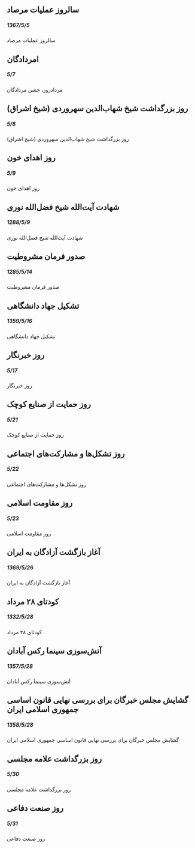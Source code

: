 

## سالروز عملیات مرصاد
##### 1367/5/5

سالروز عملیات مرصاد



## امردادگان
##### 5/7

مردادروز، جشن مردادگان



## روز بزرگداشت شیخ شهاب‌الدین سهروردی (شیخ اشراق)
##### 5/8

روز بزرگداشت شیخ شهاب‌الدین سهروردی (شیخ اشراق)



## روز اهدای خون
##### 5/9

روز اهدای خون



## شهادت آیت‌الله شیخ فضل‌الله نوری
##### 1288/5/9

شهادت آیت‌الله شیخ فضل‌الله نوری



## صدور فرمان مشروطیت
##### 1285/5/14

صدور فرمان مشروطیت



## تشکیل جهاد دانشگاهی
##### 1359/5/16

تشکیل جهاد دانشگاهی



## روز خبرنگار
##### 5/17

روز خبرنگار



## روز حمایت از صنایع کوچک
##### 5/21

روز حمایت از صنایع کوچک



## روز تشکل‌ها و مشارکت‌های اجتماعی
##### 5/22

روز تشکل‌ها و مشارکت‌های اجتماعی



## روز مقاومت اسلامی
##### 5/23

روز مقاومت اسلامی



## آغاز بازگشت آزادگان به ایران
##### 1369/5/26

آغاز بازگشت آزادگان به ایران



## کودتای ۲۸ مرداد
##### 1332/5/28

کودتای ۲۸ مرداد



## آتش‌سوزی سینما رکس آبادان
##### 1357/5/28

آتش‌سوزی سینما رکس آبادان



## گشایش مجلس خبرگان برای بررسی نهایی قانون اساسی جمهوری اسلامی ایران
##### 1358/5/28

گشایش مجلس خبرگان برای بررسی نهایی قانون اساسی جمهوری اسلامی ایران



## روز بزرگداشت علامه مجلسی
##### 5/30

روز بزرگداشت علامه مجلسی



## روز صنعت دفاعی
##### 5/31

روز صنعت دفاعی

